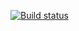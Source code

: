[![Build status](https://ci.appveyor.com/api/projects/status/kmclgtmwu3ylg399?svg=true)](https://ci.appveyor.com/project/Orlov94/autohome2-3patternsorderdeliverycardchangedat)
